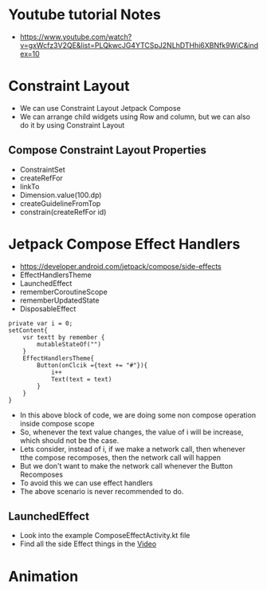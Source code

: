 # Youtube tutorial Notes

- https://www.youtube.com/watch?v=gxWcfz3V2QE&list=PLQkwcJG4YTCSpJ2NLhDTHhi6XBNfk9WiC&index=10

# Constraint Layout
- We can use Constraint Layout Jetpack Compose
- We can arrange child widgets using Row and column, but we can also do it by using Constraint
  Layout

## Compose Constraint Layout Properties
- ConstraintSet
- createRefFor
- linkTo
- Dimension.value(100.dp)
- createGuidelineFromTop
- constrain(createRefFor id)

# Jetpack Compose Effect Handlers
- https://developer.android.com/jetpack/compose/side-effects
- EffectHandlersTheme
- LaunchedEffect
- rememberCoroutineScope
- rememberUpdatedState
- DisposableEffect
```
private var i = 0;
setContent{
    vsr textt by remember {
        mutableStateOf("")
    }
    EffectHandlersTheme{
        Button(onClcik ={text += "#"}){
            i++
            Text(text = text)
        }
    }
}
```

- In this above block of code, we are doing some non compose operation inside compose scope
- So, whenever the text value changes, the value of i will be increase, which should not be the
  case.
- Lets consider, instead of i, if we make a network call, then whenever tthe compose recomposes,
  then the network call will happen
- But we don't want to make the network call whenever the Button Recomposes
- To avoid this we can use effect handlers
- The above scenario is never recommended to do.

## LaunchedEffect
- Look into the example ComposeEffectActivity.kt file
- Find all the side Effect things in
  the [Video](https://www.youtube.com/watch?v=gxWcfz3V2QE&list=PLQkwcJG4YTCSpJ2NLhDTHhi6XBNfk9WiC&index=10)

# Animation

